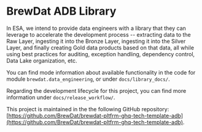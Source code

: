# BrewDat ADB Library

In ESA, we intend to provide data engineers with a library that they can leverage to accelerate the development process -- extracting data to the Raw Layer, ingesting it into the Bronze Layer, ingesting it into the Silver Layer, and finally creating Gold data products based on that data, all while using best practices for auditing, exception handling, dependency control, Data Lake organization, etc. 

You can find mode information about available functionality in the code for module `brewdat.data_engineering`, or under `docs/library_docs/`.

Regarding the development lifecycle for this project, you can find more information under `docs/release_workflow/`.

This project is maintained in the the following GitHub repository: [https://github.com/BrewDat/brewdat-pltfrm-ghq-tech-template-adb](https://github.com/BrewDat/brewdat-pltfrm-ghq-tech-template-adb).
